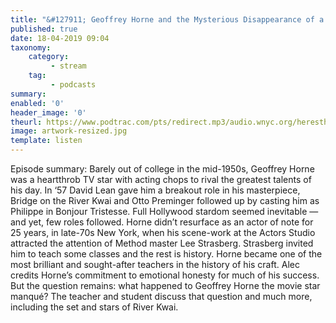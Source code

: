 ```yaml
---
title: "&#127911; Geoffrey Horne and the Mysterious Disappearance of a Dreamboat"
published: true
date: 18-04-2019 09:04
taxonomy:
    category:
         - stream
    tag:
         - podcasts
summary:
enabled: '0'
header_image: '0'
theurl: https://www.podtrac.com/pts/redirect.mp3/audio.wnyc.org/heresthething/heresthething040219_hornepod.mp3
image: artwork-resized.jpg
template: listen
---
```

 
Episode summary: Barely out of college in the mid-1950s, Geoffrey Horne was a heartthrob TV star with acting chops to rival the greatest talents of his day. In ‘57 David Lean gave him a breakout role in his masterpiece, Bridge on the River Kwai and Otto Preminger followed up by casting him as Philippe in Bonjour Tristesse. Full Hollywood stardom seemed inevitable — and yet, few roles followed. Horne didn’t resurface as an actor of note for 25 years, in late-70s New York, when his scene-work at the Actors Studio attracted the attention of Method master Lee Strasberg. Strasberg invited him to teach some classes and the rest is history. Horne became one of the most brilliant and sought-after teachers in the history of his craft. Alec credits Horne’s commitment to emotional honesty for much of his success. But the question remains: what happened to Geoffrey Horne the movie star manqué? The teacher and student discuss that question and much more, including the set and stars of River Kwai.
